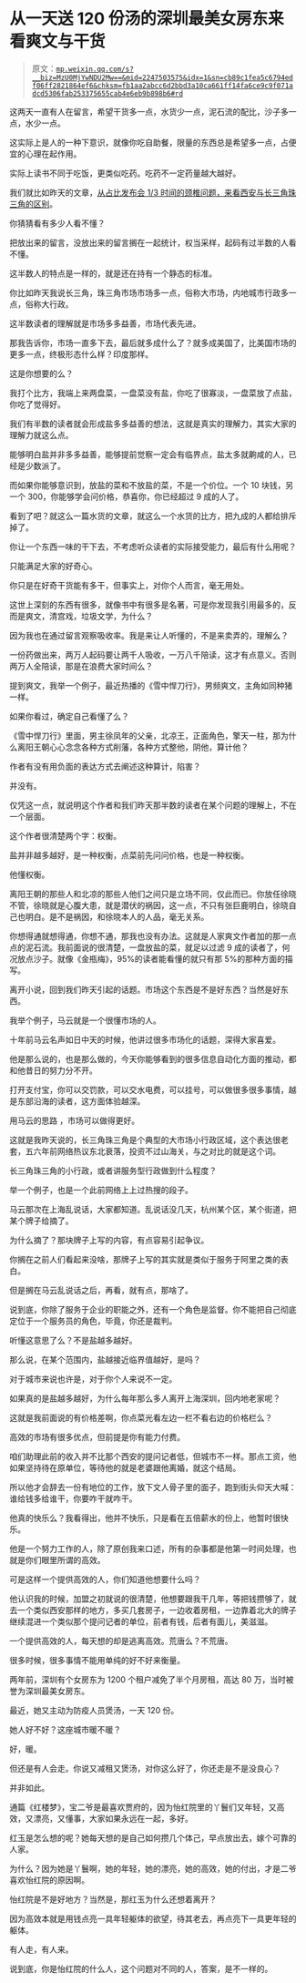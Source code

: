 # 从一天送 120 份汤的深圳最美女房东来看爽文与干货

> 原文：[`mp.weixin.qq.com/s?__biz=MzU0MjYwNDU2Mw==&mid=2247503575&idx=1&sn=cb89c1fea5c6794edf06ff2821864ef6&chksm=fb1aa2abcc6d2bbd3a10ca661ff14fa6ce9c9f071adcd5306fab253375655cab4e6eb9b898b6#rd`](http://mp.weixin.qq.com/s?__biz=MzU0MjYwNDU2Mw==&mid=2247503575&idx=1&sn=cb89c1fea5c6794edf06ff2821864ef6&chksm=fb1aa2abcc6d2bbd3a10ca661ff14fa6ce9c9f071adcd5306fab253375655cab4e6eb9b898b6#rd)

这两天一直有人在留言，希望干货多一点，水货少一点，泥石流的配比，沙子多一点，水少一点。

这实际上是人的一种下意识，就像你吃自助餐，限量的东西总是希望多一点，占便宜的心理在起作用。

实际上读书不同于吃饭，更类似吃药。吃药不一定药量越大越好。

我们就比如昨天的文章，[从占比发布会 1/3 时间的颈椎问题，来看西安与长三角珠三角的区别](http://mp.weixin.qq.com/s?__biz=MzU0MjYwNDU2Mw==&mid=2247503566&idx=1&sn=1745bfef9f263e8fcb744b4d6fb5738b&chksm=fb1aa2b2cc6d2ba48e70bc301b564cb7c077d21a6ada7a0eac7f0fcf9dca7592753091aa5e7b&scene=21#wechat_redirect)。

你猜猜看有多少人看不懂？

把放出来的留言，没放出来的留言搁在一起统计，权当采样，起码有过半数的人看不懂。

这半数人的特点是一样的，就是还在持有一个静态的标准。

你比如昨天我说长三角，珠三角市场市场多一点，俗称大市场，内地城市行政多一点，俗称大行政。

这半数读者的理解就是市场多多益善，市场代表先进。

那我告诉你，市场一直多下去，最后就多成什么了？就多成美国了，比美国市场的更多一点，终极形态什么样？印度那样。

这是你想要的么？

我打个比方，我端上来两盘菜，一盘菜没有盐，你吃了很寡淡，一盘菜放了点盐，你吃了觉得好。

我们有半数的读者就会形成盐多多益善的想法，这就是真实的理解力，其实大家的理解力就这么点。

能够明白盐并非多多益善，能够提前觉察一定会有临界点，盐太多就齁咸的人，已经是少数派了。

而如果你能够意识到，放盐的菜和不放盐的菜，不是一个价位。一个 10 块钱，另一个 300，你能够学会问价格，恭喜你，你已经超过 9 成的人了。

看到了吧？就这么一篇水货的文章，就这么一个水货的比方，把九成的人都给排斥掉了。

你让一个东西一味的干下去，不考虑听众读者的实际接受能力，最后有什么用呢？

只能满足大家的好奇心。

你只是在好奇干货能有多干，但事实上，对你个人而言，毫无用处。

这世上深刻的东西有很多，就像书中有很多是名著，可是你发现我引用最多的，反而是爽文，清宫戏，垃圾文学，为什么？

因为我也在通过留言观察吸收率。我是来让人听懂的，不是来卖弄的，理解么？

一份药做出来，两万人起码要让两千人吸收，一万八千陪读，这才有点意义。否则两万人全陪读，那是在浪费大家时间么？

提到爽文，我举一个例子，最近热播的《雪中悍刀行》，男频爽文，主角如同种猪一样。

如果你看过，确定自己看懂了么？

《雪中悍刀行》里面，男主徐凤年的父亲，北凉王，正面角色，擎天一柱，那为什么离阳王朝心心念念各种方式削藩，各种方式整他，阴他，算计他？

作者有没有用负面的表达方式去阐述这种算计，陷害？

并没有。

仅凭这一点，就说明这个作者和我们昨天那半数的读者在某个问题的理解上，不在一个层面。

这个作者很清楚两个字：权衡。

盐并非越多越好，是一种权衡，点菜前先问问价格，也是一种权衡。

他懂权衡。

离阳王朝的那些人和北凉的那些人他们之间只是立场不同，仅此而已。你放任徐晓不管，徐晓就是心腹大患，就是潜伏的祸因，这一点，不只有张巨鹿明白，徐晓自己也明白。是不是祸因，和徐晓本人的人品，毫无关系。

你想得通就想得通，你想不通，那我也没有办法。这就是人家爽文作者加的那一点点的泥石流。我前面说的很清楚，一盘放盐的菜，就足以过滤 9 成的读者了，何况放点沙子。就像《金瓶梅》，95%的读者能看懂的就只有那 5%的那种方面的描写。

离开小说，回到我们昨天引起的话题。市场这个东西是不是好东西？当然是好东西。

我举个例子，马云就是一个很懂市场的人。

十年前马云名声如日中天的时候，他讲过很多市场化的话题，深得大家喜爱。

他是那么说的，也是那么做的，今天你能够看到的很多信息自动化方面的推动，都和他昔日的努力分不开。

打开支付宝，你可以交罚款，可以交水电费，可以挂号，可以做很多很多事情，越是东部沿海的读者，这方面体验越深。

用马云的思路 ，市场可以做得更好。

这就是我昨天说的，长三角珠三角是个典型的大市场小行政区域，这个表达很老套，五六年前网络热议东北衰落，投资不过山海关，与之对比的就是这个词。

长三角珠三角的小行政，或者讲服务型行政做到什么程度？

举一个例子，也是一个此前网络上上过热搜的段子。

马云那次在上海乱说话，大家都知道。乱说话没几天，杭州某个区，某个街道，把某个牌子给摘了。

为什么摘了？那块牌子上写的内容，有点容易引起争议。

你搁在之前人们看起来没啥，那牌子上写的其实就是类似于服务于阿里之类的表白。

但是搁在马云乱说话之后，再看，就有点，那啥了。

说到底，你除了服务于企业的职能之外，还有一个角色是监督。你不能把自己彻底定位于一个服务员的角色，毕竟，你还是裁判。

听懂这意思了么？不是盐越多越好。

那么说，在某个范围内，盐越接近临界值越好，是吗？

对于城市来说也许是，对于你个人来说不一定。

如果真的是盐越多越好，为什么每年那么多人离开上海深圳，回内地老家呢？

这就是我前面说的有价格差啊，你点菜光看左边一栏不看右边的价格栏么？

高效的市场有很多优点，但前提是你有能力付费。

咱们助理此前的收入并不比那个西安的提问记者低，但城市不一样。那点工资，他如果坚持待在原单位，等待他的就是老婆跟他离婚，就这个结局。

所以他才会辞去一份有地位的工作，放下文人骨子里的面子，跑到街头仰天大喊：谁给钱多给谁干，你要咋干就咋干。

他真的快乐么？我看得出，他并不快乐，只是看在五倍薪水的份上，他暂时很快乐。

他是一个努力工作的人，除了原创我来口述，所有的杂事都是他第一时间处理，也就是你们眼里所谓的高效。

可是这样一个提供高效的人，你们知道他想要什么吗？

他认识我的时候，加盟之初就说的很清楚，他想要跟我干几年，等把钱攒够了，就去一个类似西安那样的地方，多买几套房子，一边收着房租，一边靠着北大的牌子继续混进一个类似那个提问记者的单位，前者有钱，后者有面儿，美滋滋。

一个提供高效的人，每天想的却是逃离高效。荒唐么？不荒唐。

很多时候，很多事情不能用单纯的好不好来衡量。

两年前，深圳有个女房东为 1200 个租户减免了半个月房租，高达 80 万，当时被誉为深圳最美女房东。

最近，她又主动为防疫人员煲汤，一天 120 份。

她人好不好？这座城市暖不暖？

好，暖。

但还是有人会走。你说又减租又煲汤，对你这么好了，你还走是不是没良心？

并非如此。

通篇《红楼梦》，宝二爷是最喜欢贾府的，因为怡红院里的丫鬟们又年轻，又高效，又漂亮，又懂事，大家如果永远在一起，多好。

红玉是怎么想的呢？她每天想的是自己如何攒几个体己，早点放出去，嫁个可靠的人家。

为什么？因为她是丫鬟啊，她的年轻，她的漂亮，她的高效，她的付出，才是二爷喜欢怡红院的原因啊。

怡红院是不是好地方？当然是，那红玉为什么还想着离开？

因为高效本就是用钱点亮一具年轻躯体的欲望，待其老去，再点亮下一具更年轻的躯体。

有人走，有人来。

说到底，你是怡红院的什么人，这个问题对不同的人，答案，是不一样的。